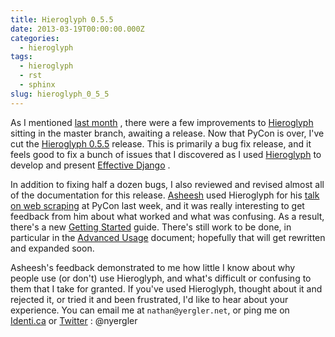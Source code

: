 ```yaml
---
title: Hieroglyph 0.5.5
date: 2013-03-19T00:00:00.000Z
categories:
  - hieroglyph
tags:
  - hieroglyph
  - rst
  - sphinx
slug: hieroglyph_0_5_5
---
```

As I mentioned [last month][1] , there were a few improvements to [Hieroglyph][2]  sitting in the master branch, awaiting a release. Now that PyCon is over, I've cut the [Hieroglyph 0.5.5][3]  release. This is primarily a bug fix release, and it feels good to fix a bunch of issues that I discovered as I used [Hieroglyph][2]  to develop and present [Effective Django][4] .

In addition to fixing half a dozen bugs, I also reviewed and revised almost all of the documentation for this release. [Asheesh][5]  used Hieroglyph for his [talk on web scraping][6]  at PyCon last week, and it was really interesting to get feedback from him about what worked and what was confusing. As a result, there's a new [Getting Started][7]  guide. There's still work to be done, in particular in the [Advanced Usage][8]  document; hopefully that will get rewritten and expanded soon.

Asheesh's feedback demonstrated to me how little I know about why people use (or don't) use Hieroglyph, and what's difficult or confusing to them that I take for granted. If you've used Hieroglyph, thought about it and rejected it, or tried it and been frustrated, I'd like to hear about your experience. You can email me at `nathan@yergler.net`, or ping me on [Identi.ca][9]  or [Twitter][10] : @nyergler



 [1]: http://yergler.net/blog/2013/02/11/hieroglyph_improvements/
 [2]: http://hieroglyph.io/
 [3]: https://pypi.python.org/pypi/hieroglyph/0.5.5
 [4]: http://effectivedjango.com/
 [5]: http://asheesh.org/
 [6]: https://us.pycon.org/2013/schedule/presentation/135/
 [7]: http://hieroglyph.io/getting-started.html
 [8]: http://hieroglyph.io/advanced.html
 [9]: http://identi.ca/nyergler
 [10]: http://twitter.com/nyergler
